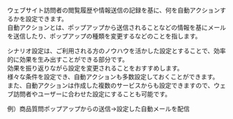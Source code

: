 ウェブサイト訪問者の閲覧履歴や情報送信の記録を基に、何を自動アクションするかを設定できます。  
自動アクションとは、ポップアップから送信されることなどの情報を基にメールを送信したり、ポップアップの種類を変更するなどのことを指します。  

シナリオ設定は、ご利用される方のノウハウを活かした設定とすることで、効率的に効果を生み出すことができる部分です。  
効果を振り返りながら設定を変更されることをおすすめします。  
様々な条件を設定でき、自動アクションも多数設定しておくことができます。  
また、自動アクションは作成した複数のサービスからも設定できますので、ウェブ訪問者やユーザーに合わせた設定にすることも可能です。  
  
例）商品質問ポップアップからの送信→設定した自動メールを配信
